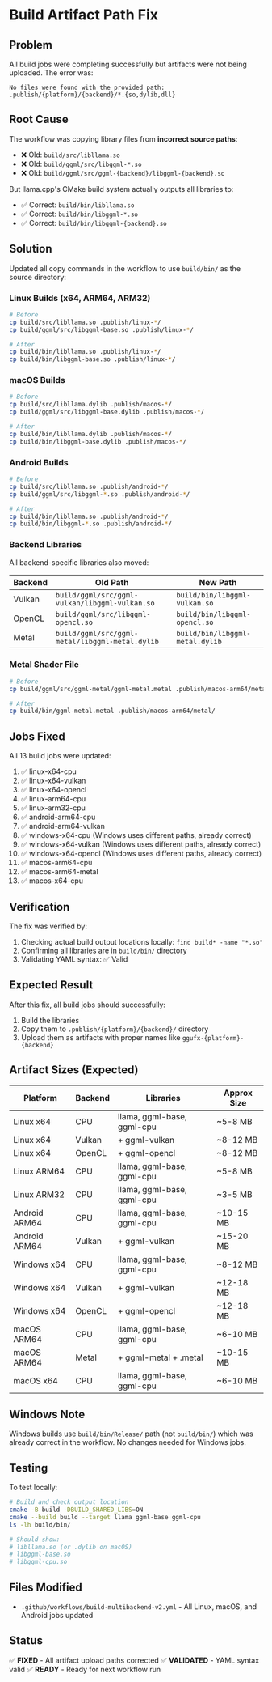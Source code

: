 # Build Artifact Path Fix

## Problem

All build jobs were completing successfully but artifacts were not being uploaded. The error was:

```
No files were found with the provided path: .publish/{platform}/{backend}/*.{so,dylib,dll}
```

## Root Cause

The workflow was copying library files from **incorrect source paths**:
- ❌ Old: `build/src/libllama.so`
- ❌ Old: `build/ggml/src/libggml-*.so`
- ❌ Old: `build/ggml/src/ggml-{backend}/libggml-{backend}.so`

But llama.cpp's CMake build system actually outputs all libraries to:
- ✅ Correct: `build/bin/libllama.so`
- ✅ Correct: `build/bin/libggml-*.so`
- ✅ Correct: `build/bin/libggml-{backend}.so`

## Solution

Updated all copy commands in the workflow to use `build/bin/` as the source directory:

### Linux Builds (x64, ARM64, ARM32)
```bash
# Before
cp build/src/libllama.so .publish/linux-*/
cp build/ggml/src/libggml-base.so .publish/linux-*/

# After
cp build/bin/libllama.so .publish/linux-*/
cp build/bin/libggml-base.so .publish/linux-*/
```

### macOS Builds
```bash
# Before
cp build/src/libllama.dylib .publish/macos-*/
cp build/ggml/src/libggml-base.dylib .publish/macos-*/

# After
cp build/bin/libllama.dylib .publish/macos-*/
cp build/bin/libggml-base.dylib .publish/macos-*/
```

### Android Builds
```bash
# Before
cp build/src/libllama.so .publish/android-*/
cp build/ggml/src/libggml-*.so .publish/android-*/

# After
cp build/bin/libllama.so .publish/android-*/
cp build/bin/libggml-*.so .publish/android-*/
```

### Backend Libraries
All backend-specific libraries also moved:

| Backend | Old Path | New Path |
|---------|----------|----------|
| Vulkan | `build/ggml/src/ggml-vulkan/libggml-vulkan.so` | `build/bin/libggml-vulkan.so` |
| OpenCL | `build/ggml/src/libggml-opencl.so` | `build/bin/libggml-opencl.so` |
| Metal | `build/ggml/src/ggml-metal/libggml-metal.dylib` | `build/bin/libggml-metal.dylib` |

### Metal Shader File
```bash
# Before
cp build/ggml/src/ggml-metal/ggml-metal.metal .publish/macos-arm64/metal/

# After
cp build/bin/ggml-metal.metal .publish/macos-arm64/metal/
```

## Jobs Fixed

All 13 build jobs were updated:

1. ✅ linux-x64-cpu
2. ✅ linux-x64-vulkan
3. ✅ linux-x64-opencl
4. ✅ linux-arm64-cpu
5. ✅ linux-arm32-cpu
6. ✅ android-arm64-cpu
7. ✅ android-arm64-vulkan
8. ✅ windows-x64-cpu (Windows uses different paths, already correct)
9. ✅ windows-x64-vulkan (Windows uses different paths, already correct)
10. ✅ windows-x64-opencl (Windows uses different paths, already correct)
11. ✅ macos-arm64-cpu
12. ✅ macos-arm64-metal
13. ✅ macos-x64-cpu

## Verification

The fix was verified by:
1. Checking actual build output locations locally: `find build* -name "*.so"`
2. Confirming all libraries are in `build/bin/` directory
3. Validating YAML syntax: ✅ Valid

## Expected Result

After this fix, all build jobs should successfully:
1. Build the libraries
2. Copy them to `.publish/{platform}/{backend}/` directory
3. Upload them as artifacts with proper names like `ggufx-{platform}-{backend}`

## Artifact Sizes (Expected)

| Platform | Backend | Libraries | Approx Size |
|----------|---------|-----------|-------------|
| Linux x64 | CPU | llama, ggml-base, ggml-cpu | ~5-8 MB |
| Linux x64 | Vulkan | + ggml-vulkan | ~8-12 MB |
| Linux x64 | OpenCL | + ggml-opencl | ~8-12 MB |
| Linux ARM64 | CPU | llama, ggml-base, ggml-cpu | ~5-8 MB |
| Linux ARM32 | CPU | llama, ggml-base, ggml-cpu | ~3-5 MB |
| Android ARM64 | CPU | llama, ggml-base, ggml-cpu | ~10-15 MB |
| Android ARM64 | Vulkan | + ggml-vulkan | ~15-20 MB |
| Windows x64 | CPU | llama, ggml-base, ggml-cpu | ~8-12 MB |
| Windows x64 | Vulkan | + ggml-vulkan | ~12-18 MB |
| Windows x64 | OpenCL | + ggml-opencl | ~12-18 MB |
| macOS ARM64 | CPU | llama, ggml-base, ggml-cpu | ~6-10 MB |
| macOS ARM64 | Metal | + ggml-metal + .metal | ~10-15 MB |
| macOS x64 | CPU | llama, ggml-base, ggml-cpu | ~6-10 MB |

## Windows Note

Windows builds use `build/bin/Release/` path (not `build/bin/`) which was already correct in the workflow. No changes needed for Windows jobs.

## Testing

To test locally:
```bash
# Build and check output location
cmake -B build -DBUILD_SHARED_LIBS=ON
cmake --build build --target llama ggml-base ggml-cpu
ls -lh build/bin/

# Should show:
# libllama.so (or .dylib on macOS)
# libggml-base.so
# libggml-cpu.so
```

## Files Modified

- `.github/workflows/build-multibackend-v2.yml` - All Linux, macOS, and Android jobs updated

## Status

✅ **FIXED** - All artifact upload paths corrected
✅ **VALIDATED** - YAML syntax valid
✅ **READY** - Ready for next workflow run
